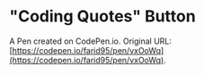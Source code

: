 # "Coding Quotes" Button

A Pen created on CodePen.io. Original URL: [https://codepen.io/farid95/pen/vxOoWq](https://codepen.io/farid95/pen/vxOoWq).


